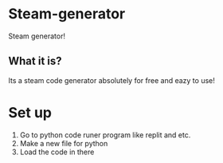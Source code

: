 # Steam-generator
Steam generator!

## What it is?
Its a steam code generator absolutely for free and eazy to use!

# Set up

1) Go to python code runer program like replit and etc.
2) Make a new file for python
3) Load the code in there
